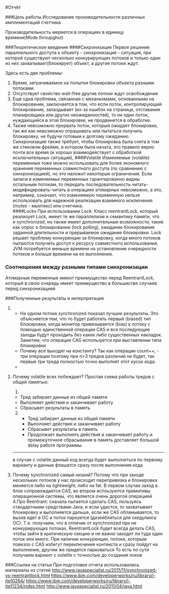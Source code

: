 
#Отчёт

###Цель работы
Исследование производительности различных имплементаций счетчика

Производительность меряется в операциях в единицу времени(Mode.throupghut)

###Теоретическое введение
####Сихронизация
Первое решение параллельного доступа к объекту  - синхронизация  -  ситуация, при которой существуют несколько конкурирующих
 потоков и только один из них захватывает(блокирует) объект, а другие потоки ждут.
 
Здесь есть две проблемы:
 1. Время, затрачиваемое на попытки блокировки объекта разными потоками.
 2. Отсутствует свойство wait-free другие потоки ждут освобождения
3. Еще одна проблема, связанная с механизмами, основанными на блокировании, заключается в том, что если поток, контролирующий блокирование, запаздывает (из-за ошибок на странице, отставания планировщика или других неожиданностей), то ни один поток, нуждающийся в этой блокировке, не продвинется в обработке.
4. Также невозможно прервать поток, который ожидает блокировки, так же как невозможно опрашивать или пытаться получить блокировку, не будучи готовым к долгому ожиданию. Синхронизация также требует, чтобы блокировка была снята в том же стековом фрейме, в котором была начата, это правило верно почти все время (и хорошо взаимодействует с обработкой исключительных ситуаций),
####Volatile
Изменяемые (volatile) переменные тоже можно использовать для более экономного хранения переменных совместного доступа (по сравнению с синхронизацией), но это наложит некоторые ограничения. Если записи в изменяемых переменных гарантированно видны остальным потокам, то передать последовательность читать-модифицировать-читать в операциях атомарных невозможно, а это, например, означает, что изменяемую переменную нельзя использовать для надежной реализации взаимного исключения (mutex - мьютекс) или счетчика.	
####Locks
При использовании Lock:
Класс reentrantLock, который реализует Lock, имеет те же параллелизм и семантику памяти, что и synchronized, но также имеет дополнительные возможности, такие как опрос о блокировании (lock polling), ожидание блокирования заданной длительности и прерываемое ожидание блокировки.
Lock решает проблему конкуренции за блокировку, когда много потоков пытаются получить доступ к ресурсу совместного использования, JVM потребуется меньше времени на установление очередности потоков и больше времени на ее выполнение.


### Соотношения между разными типами синхронизации
Атомарные переменные имеют преимущество перед ReentrantLock, который в свою очередь имеет преимущество в большистве случаев перед синхронизацией

###Полученные результаты и интерпретация
1. * На одном потоке synchronized показал лучшие результаты. Это объясняется тем, 
что  то будет работать первый (biased) тип блокировки, когда монитор привязывается (bias) к потоку с помощью единственной операции CAS 
и все последующие заходы будут проходить без каких либо существенных накладок. Заметим, что операция CAS используется при выставлении типа блокировки
   * Почему все выходят на константу? Так как операции count++;  -  три операции поэтому при n>3 тредов различий не будет, 
   так первые три треда полностью точно выполнят этот кусок кода.
   *
2. Почему volatile всех побеждает? 
Простая схема работы тредов с общей памятью: 

    1. 
    * Тред забирает данные из общей памяти
    * Выполняет действия и заканчивает работу
    *  Сбрасывет результаты в память
    
    2. 
       * Тред забирает данные из общей памяти
       * Выполняет действия и заканчивает работу
       *  Сбрасывет результаты в память
       * Продолжает выполнять действия и заканчивает работу
    и промежуточное сбрасывание в память доставляет большой delay работе программы
    *** 
    в случае с volatile данный код всегда будет выполняться по первому варианту и данные флашатся сразу после выполнения кода
 3. Почему synchronized самый низкий?
    Потому что при заходе нескольких потоков у нас происходит перепривязка и блокировка меняется либо на lightweight, либо на fat.
     В первом случае заход в блок сопровождается CAS, во втором испоьзуются примитивы операционной системы, что является очень дорогой операцией
 4.Про Reentrant:
 сначала пытается сделать CAS, пользуясь стандартными средствами Java, и если удастся, то захватывает блокировку и выполняется дальше,
  если же CAS обламывается, то вызов идет в ОС и поток паркуется (дизейблиться для скедулинга OС). 
  Т.е. получаем, что в отличие от synchronized при не конкурирующих потоках, ReentrantLock будет всегда делать CAS,
  чтобы зайти в критическую секцию и не важно заходит ли туда один поток или много. 
  При наличии конкуренции, потоки, которым повезло с CAS избегут переключения контекста и сразу пойдут на выполнение, другим же придется парковаться
   То есть по сути получаем вариант с volatile c точностью до создания локов

  

###Ссылки на статьи
При подготовке отчета использовались материалы из статей 
<http://www.javaspecialist.ru/2011/11/synchronized-vs-reentrantlock.html>
<https://www.ibm.com/developerworks/ru/library/j-jtp10264/>
<https://www.ibm.com/developerworks/ru/library/j-jtp11234/index.html>
<http://www.javaspecialist.ru/2011/04/java.html>

